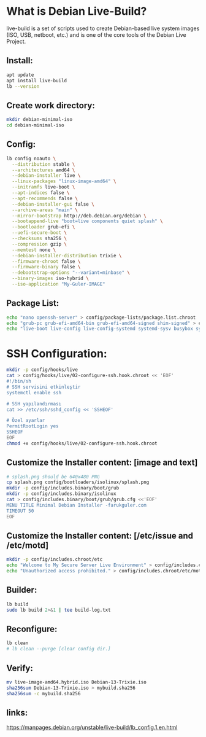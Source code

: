 # What is Debian Live-Build?

live-build is a set of scripts used to create Debian-based live system images (ISO, USB, netboot, etc.) and is one of the core tools of the Debian Live Project.

## Install:
```bash
apt update
apt install live-build
lb --version
```

## Create work directory:
```bash
mkdir debian-minimal-iso
cd debian-minimal-iso
```

## Config:
```bash
lb config noauto \
  --distribution stable \
  --architectures amd64 \
  --debian-installer live \
  --linux-packages "linux-image-amd64" \
  --initramfs live-boot \
  --apt-indices false \
  --apt-recommends false \
  --debian-installer-gui false \
  --archive-areas "main" \
  --mirror-bootstrap http://deb.debian.org/debian \
  --bootappend-live "boot=live components quiet splash" \
  --bootloader grub-efi \
  --uefi-secure-boot \
  --checksums sha256 \
  --compression gzip \
  --memtest none \
  --debian-installer-distribution trixie \
  --firmware-chroot false \
  --firmware-binary false \
  --debootstrap-options "--variant=minbase" \
  --binary-images iso-hybrid \
  --iso-application "My-Guler-IMAGE"
```

## Package List:
```bash
echo "nano openssh-server" > config/package-lists/package.list.chroot
echo "grub-pc grub-efi-amd64-bin grub-efi-amd64-signed shim-signed" > config/package-lists/bootloader.chroot
echo "live-boot live-config live-config-systemd systemd-sysv busybox syslinux grub-pc-bin grub-common" > config/package-lists/live.list.chroot
```

# SSH Configuration:
```bash
mkdir -p config/hooks/live
cat > config/hooks/live/02-configure-ssh.hook.chroot << 'EOF'
#!/bin/sh
# SSH servisini etkinleştir
systemctl enable ssh

# SSH yapılandırması
cat >> /etc/ssh/sshd_config << 'SSHEOF'

# Özel ayarlar
PermitRootLogin yes
SSHEOF
EOF
chmod +x config/hooks/live/02-configure-ssh.hook.chroot
```

## Customize the Installer content: [image and text]
```bash
# splash.png should be 640x480 PNG
cp splash.png config/bootloaders/isolinux/splash.png
mkdir -p config/includes.binary/boot/grub
mkdir -p config/includes.binary/isolinux
cat > config/includes.binary/boot/grub/grub.cfg <<'EOF'
MENU TITLE Minimal Debian Installer -farukguler.com
TIMEOUT 50
EOF
```

## Customize the Installer content: [/etc/issue and /etc/motd]
```bash
mkdir -p config/includes.chroot/etc
echo "Welcome to My Secure Server Live Environment" > config/includes.chroot/etc/issue
echo "Unauthorized access prohibited." > config/includes.chroot/etc/motd
```

## Builder:
```bash
lb build
sudo lb build 2>&1 | tee build-log.txt
```

## Reconfigure:
```bash
lb clean
# lb clean --purge [clear config dir.]
```

## Verify:
```bash
mv live-image-amd64.hybrid.iso Debian-13-Trixie.iso
sha256sum Debian-13-Trixie.iso > mybuild.sha256
sha256sum -c mybuild.sha256
```

## links:
https://manpages.debian.org/unstable/live-build/lb_config.1.en.html
